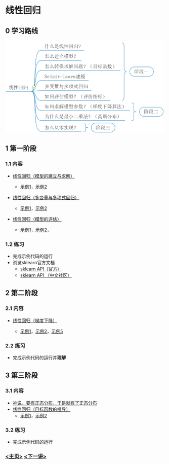# 线性回归

## 0 学习路线

<img src="../Images/0050.png" style="zoom:70%;" />

## 1 第一阶段

### 1.1 内容

- [线性回归（模型的建立与求解）](https://mp.weixin.qq.com/s/pSr5EFNK2Lu9CvRZnFCGKQ)

  - [示例1](./101_visualization.py)，[示例2](./102_train.py)

- [线性回归（多变量与多项式回归）](https://mp.weixin.qq.com/s/QqjCzRIRkOydlwAsvWWLyQ)
  - [示例1](./201_train.py)，[示例2](./202_train_pol.py)
- [线性回归（模型的评估）](https://mp.weixin.qq.com/s/Y4QMqv9EfdDDpQOo85y1aA)
  - [示例1](./301_visualization.py)，[示例2](302_metrics.py)，

### 1.2 练习

- 完成示例代码的运行
- 浏览sklearn官方文档
  - [sklearn API（官方）](https://scikit-learn.org/stable/modules/classes.html)
  - [sklearn API （中文社区）](https://sklearn.apachecn.org/)

## 2 第二阶段

### 2.1 内容

- [线性回归（梯度下降）](https://mp.weixin.qq.com/s/6Z4vcs_CtQYZxrU_JmSzqQ)

  - [示例1](401_visualization.py)，[示例2](402_init_weight.py)，[示例5](./403_gradient_descent.py)

### 2.2 练习

- 完成示例代码的运行并**理解**

## 3 第三阶段

### 3.1 内容

- [神说，要有正态分布，于是就有了正态分布](https://mp.weixin.qq.com/s/1DiBXYGRCXZgmmEADsLI-w)
- [线性回归（目标函数的推导）](https://mp.weixin.qq.com/s/gzMEjhRNCHRekg7BY3VoXA)
  - [示例1](./405_normal_distribution.py)，[示例2](./406_boston_house_prediction.py)

### 3.2 练习

- 完成示例代码的运行

  

### **[<主页>](../README.md)**    [<下一讲>](../02_LogisticRegression/README.md)









